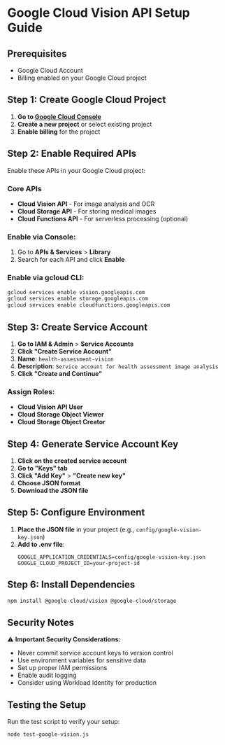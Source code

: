 # Google Cloud Vision API Setup Guide

## Prerequisites
- Google Cloud Account
- Billing enabled on your Google Cloud project

## Step 1: Create Google Cloud Project

1. **Go to [Google Cloud Console](https://console.cloud.google.com/)**
2. **Create a new project** or select existing project
3. **Enable billing** for the project

## Step 2: Enable Required APIs

Enable these APIs in your Google Cloud project:

### Core APIs
- **Cloud Vision API** - For image analysis and OCR
- **Cloud Storage API** - For storing medical images
- **Cloud Functions API** - For serverless processing (optional)

### Enable via Console:
1. Go to **APIs & Services** > **Library**
2. Search for each API and click **Enable**

### Enable via gcloud CLI:
```bash
gcloud services enable vision.googleapis.com
gcloud services enable storage.googleapis.com
gcloud services enable cloudfunctions.googleapis.com
```

## Step 3: Create Service Account

1. **Go to IAM & Admin** > **Service Accounts**
2. **Click "Create Service Account"**
3. **Name**: `health-assessment-vision`
4. **Description**: `Service account for health assessment image analysis`
5. **Click "Create and Continue"**

### Assign Roles:
- **Cloud Vision API User**
- **Cloud Storage Object Viewer**
- **Cloud Storage Object Creator**

## Step 4: Generate Service Account Key

1. **Click on the created service account**
2. **Go to "Keys" tab**
3. **Click "Add Key"** > **"Create new key"**
4. **Choose JSON format**
5. **Download the JSON file**

## Step 5: Configure Environment

1. **Place the JSON file** in your project (e.g., `config/google-vision-key.json`)
2. **Add to .env file**:
   ```env
   GOOGLE_APPLICATION_CREDENTIALS=config/google-vision-key.json
   GOOGLE_CLOUD_PROJECT_ID=your-project-id
   ```

## Step 6: Install Dependencies

```bash
npm install @google-cloud/vision @google-cloud/storage
```

## Security Notes

⚠️ **Important Security Considerations:**
- Never commit service account keys to version control
- Use environment variables for sensitive data
- Set up proper IAM permissions
- Enable audit logging
- Consider using Workload Identity for production

## Testing the Setup

Run the test script to verify your setup:
```bash
node test-google-vision.js
``` 